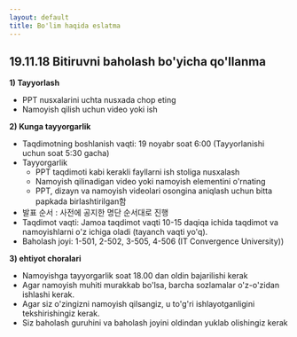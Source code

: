 ```yaml
---
layout: default
title: Bo'lim haqida eslatma
---
```


## 19.11.18 Bitiruvni baholash bo'yicha qo'llanma

**1) Tayyorlash**
  * PPT nusxalarini uchta nusxada chop eting
  * Namoyish qilish uchun video yoki ish

**2) Kunga tayyorgarlik**
  * Taqdimotning boshlanish vaqti: 19 noyabr soat 6:00 (Tayyorlanishi uchun soat 5:30 gacha)
  * Tayyorgarlik
     - PPT taqdimoti kabi kerakli fayllarni ish stoliga nusxalash
     - Namoyish qilinadigan video yoki namoyish elementini o'rnating
     - PPT, dizayn va namoyish videolari osongina aniqlash uchun bitta papkada birlashtirilgan함
  *  발표 순서 : 사전에 공지한 명단 순서대로 진행
  * Taqdimot vaqti: Jamoa taqdimot vaqti 10-15 daqiqa ichida taqdimot va namoyishlarni o'z ichiga oladi (tayanch vaqti yo'q).
  * Baholash joyi: 1-501, 2-502, 3-505, 4-506 (IT Convergence University))

**3) ehtiyot choralari**
  * Namoyishga tayyorgarlik soat 18.00 dan oldin bajarilishi kerak
  * Agar namoyish muhiti murakkab bo'lsa, barcha sozlamalar o'z-o'zidan ishlashi kerak.
  * Agar siz o'zingizni namoyish qilsangiz, u to'g'ri ishlayotganligini tekshirishingiz kerak.
  * Siz baholash guruhini va baholash joyini oldindan yuklab olishingiz kerak


